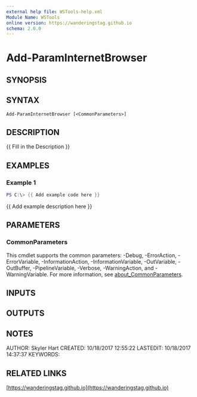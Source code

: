 ```yaml
---
external help file: WSTools-help.xml
Module Name: WSTools
online version: https://wanderingstag.github.io
schema: 2.0.0
---
```


# Add-ParamInternetBrowser

## SYNOPSIS

## SYNTAX

```
Add-ParamInternetBrowser [<CommonParameters>]
```

## DESCRIPTION
{{ Fill in the Description }}

## EXAMPLES

### Example 1
```powershell
PS C:\> {{ Add example code here }}
```

{{ Add example description here }}

## PARAMETERS

### CommonParameters
This cmdlet supports the common parameters: -Debug, -ErrorAction, -ErrorVariable, -InformationAction, -InformationVariable, -OutVariable, -OutBuffer, -PipelineVariable, -Verbose, -WarningAction, and -WarningVariable. For more information, see [about_CommonParameters](http://go.microsoft.com/fwlink/?LinkID=113216).

## INPUTS

## OUTPUTS

## NOTES
AUTHOR: Skyler Hart
CREATED: 10/18/2017 12:55:22
LASTEDIT: 10/18/2017 14:37:37
KEYWORDS:

## RELATED LINKS

[https://wanderingstag.github.io](https://wanderingstag.github.io)

